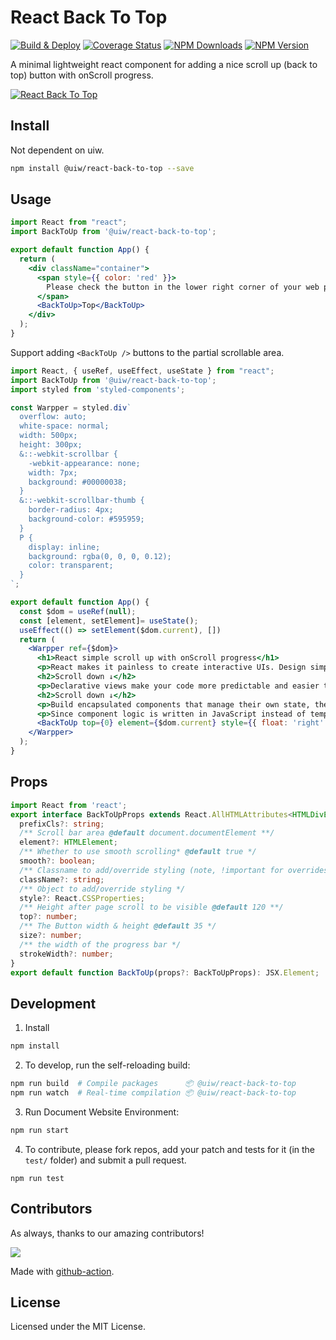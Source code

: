 React Back To Top
===

[![Build & Deploy](https://github.com/uiwjs/react-back-to-top/actions/workflows/ci.yml/badge.svg)](https://github.com/uiwjs/react-back-to-top/actions/workflows/ci.yml)
[![Coverage Status](https://uiwjs.github.io/react-back-to-top/badges.svg)](https://uiwjs.github.io/react-back-to-top/coverage/lcov-report/)
[![NPM Downloads](https://img.shields.io/npm/dm/@uiw/react-back-to-top.svg?style=flat)](https://www.npmjs.com/package/@uiw/react-back-to-top)
[![NPM Version](https://img.shields.io/npm/v/@uiw/react-back-to-top.svg)](https://www.npmjs.com/package/@uiw/react-back-to-top)

A minimal lightweight react component for adding a nice scroll up (back to top) button with onScroll progress.

[![React Back To Top](https://user-images.githubusercontent.com/1680273/187046411-677c24c4-043a-4505-b2ef-6bd1eb7ad311.png)](https://uiwjs.github.io/react-back-to-top/)

## Install

Not dependent on uiw.

```bash
npm install @uiw/react-back-to-top --save
```

## Usage

```jsx mdx:preview
import React from "react";
import BackToUp from '@uiw/react-back-to-top';

export default function App() {
  return (
    <div className="container">
      <span style={{ color: 'red' }}>
        Please check the button in the lower right corner of your web page.
      </span>
      <BackToUp>Top</BackToUp>
    </div>
  );
}
```

Support adding `<BackToUp />` buttons to the partial scrollable area.

```jsx mdx:preview
import React, { useRef, useEffect, useState } from "react";
import BackToUp from '@uiw/react-back-to-top';
import styled from 'styled-components';

const Warpper = styled.div`
  overflow: auto;
  white-space: normal;
  width: 500px;
  height: 300px;
  &::-webkit-scrollbar {
    -webkit-appearance: none;
    width: 7px;
    background: #00000038;
  }
  &::-webkit-scrollbar-thumb {
    border-radius: 4px;
    background-color: #595959;
  }
  P {
    display: inline;
    background: rgba(0, 0, 0, 0.12);
    color: transparent;
  }
`;

export default function App() {
  const $dom = useRef(null);
  const [element, setElement]= useState();
  useEffect(() => setElement($dom.current), [])
  return (
    <Warpper ref={$dom}>
      <h1>React simple scroll up with onScroll progress</h1>
      <p>React makes it painless to create interactive UIs. Design simple views for each state in your application, and React will efficiently update and render just the right components when your data changes.</p>
      <h2>Scroll down ↓</h2>
      <p>Declarative views make your code more predictable and easier to debug.</p>
      <h2>Scroll down ↓</h2>
      <p>Build encapsulated components that manage their own state, then compose them to make complex UIs. </p>
      <p>Since component logic is written in JavaScript instead of templates, you can easily pass rich data through your app and keep state out of the DOM.</p>
      <BackToUp top={0} element={$dom.current} style={{ float: 'right' }}>Top</BackToUp>
    </Warpper>
  );
}
```

## Props

```ts
import React from 'react';
export interface BackToUpProps extends React.AllHTMLAttributes<HTMLDivElement> {
  prefixCls?: string;
  /** Scroll bar area @default document.documentElement **/
  element?: HTMLElement;
  /** Whether to use smooth scrolling* @default true */
  smooth?: boolean;
  /** Classname to add/override styling (note, !important for overrides might be needed) */
  className?: string;
  /** Object to add/override styling */
  style?: React.CSSProperties;
  /** Height after page scroll to be visible @default 120 **/
  top?: number;
  /** The Button width & height @default 35 */
  size?: number;
  /** the width of the progress bar */
  strokeWidth?: number;
}
export default function BackToUp(props?: BackToUpProps): JSX.Element;
```

## Development

1. Install

```bash
npm install
```

2. To develop, run the self-reloading build:

```bash
npm run build  # Compile packages      📦 @uiw/react-back-to-top
npm run watch  # Real-time compilation 📦 @uiw/react-back-to-top
```

3. Run Document Website Environment:

```bash
npm run start
```

4. To contribute, please fork repos, add your patch and tests for it (in the `test/` folder) and submit a pull request.

```
npm run test
```

## Contributors

As always, thanks to our amazing contributors!

<a href="https://github.com/uiwjs/react-back-to-top/graphs/contributors">
  <img src="https://uiwjs.github.io/react-back-to-top/CONTRIBUTORS.svg" />
</a>

Made with [github-action](https://github.com/jaywcjlove/github-action-contributors).

## License

Licensed under the MIT License.